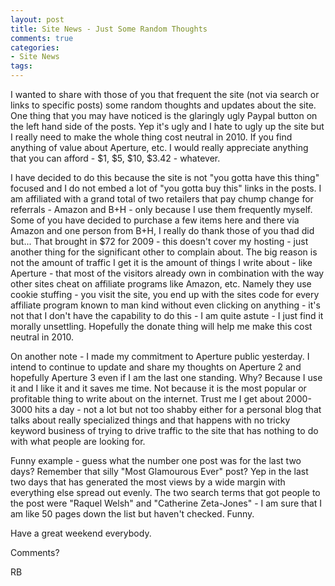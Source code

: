```yaml
---
layout: post
title: Site News - Just Some Random Thoughts
comments: true
categories:
- Site News
tags:
---
```

I wanted to share with those of you that frequent the site (not via search or links to specific posts) some random thoughts and updates about the site. One thing that you may have noticed is the glaringly ugly Paypal button on the left hand side of the posts. Yep it's ugly and I hate to ugly up the site but I really need to make the whole thing cost neutral in 2010. If you find anything of value about Aperture, etc. I would really appreciate anything that you can afford - $1, $5, $10, $3.42 - whatever.

I have decided to do this because the site is not "you gotta have this thing" focused and I do not embed a lot of "you gotta buy this" links in the posts. I am affiliated with a grand total of two retailers that pay chump change for referrals - Amazon and B+H - only because I use them frequently myself. Some of you have decided to purchase a few items here and there via Amazon and one person from B+H, I really do thank those of you thad did but... That brought in $72 for 2009 - this doesn't cover my hosting - just another thing for the significant other to complain about. The big reason is not the amount of traffic I get it is the amount of things I write about - like Aperture - that most of the visitors already own in combination with the way other sites cheat on affiliate programs like Amazon, etc. Namely they use cookie stuffing - you visit the site, you end up with the sites code for every affiliate program known to man kind without even clicking on anything - it's not that I don't have the capability to do this - I am quite astute - I just find it morally unsettling. Hopefully the donate thing will help me make this cost neutral in 2010.

On another note - I made my commitment to Aperture public yesterday. I intend to continue to update and share my thoughts on Aperture 2 and hopefully Aperture 3 even if I am the last one standing. Why? Because I use it and I like it and it saves me time. Not because it is the most popular or profitable thing to write about on the internet. Trust me I get about 2000-3000 hits a day - not a lot but not too shabby either for a personal blog that talks about really specialized things and that happens with no tricky keyword business of trying to drive traffic to the site that has nothing to do with what people are looking for.

Funny example - guess what the number one post was for the last two days? Remember that silly "Most Glamourous Ever" post? Yep in the last two days that has generated the most views by a wide margin with everything else spread out evenly. The two search terms that got people to the post were "Raquel Welsh" and "Catherine Zeta-Jones" - I am sure that I am like 50 pages down the list but haven't checked. Funny.

Have a great weekend everybody.

Comments?

RB